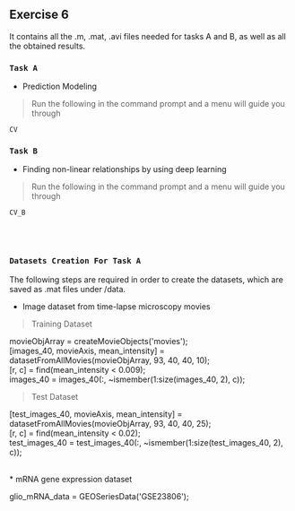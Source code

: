 ## Exercise 6

It contains all the .m, .mat, .avi files needed for tasks A and B, as well as all the obtained results. <br />

### `Task A`

* Prediction Modeling

> Run the following in the command prompt and a menu will guide you through

```
CV
```


### `Task B`

* Finding non-linear relationships by using deep learning

> Run the following in the command prompt and a menu will guide you through

``` 
CV_B
```

<br /><br />

### `Datasets Creation For Task A`

The following steps are required in order to create the datasets, which are saved as .mat files under /data.

* Image dataset from time-lapse microscopy movies

> Training Dataset

movieObjArray = createMovieObjects('movies');<br/>
[images_40, movieAxis, mean_intensity] = datasetFromAllMovies(movieObjArray, 93, 40, 40, 10);<br/>
[r, c] = find(mean_intensity < 0.009);<br/>
images_40 = images_40(:, ~ismember(1:size(images_40, 2), c));<br/>

> Test Dataset

[test_images_40, movieAxis, mean_intensity] = datasetFromAllMovies(movieObjArray, 93, 40, 40, 25);<br/>
[r, c] = find(mean_intensity < 0.02);<br/>
test_images_40 = test_images_40(:, ~ismember(1:size(test_images_40, 2), c));<br/>

<br/>
* mRNA gene expression dataset

glio_mRNA_data = GEOSeriesData('GSE23806');
